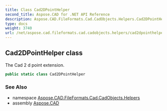 ```yaml
---
title: Class Cad2DPointHelper
second_title: Aspose.CAD for .NET API Reference
description: Aspose.CAD.FileFormats.Cad.CadObjects.Helpers.Cad2DPointHelper class. The Cad 2 d point extension
type: docs
weight: 3740
url: /net/aspose.cad.fileformats.cad.cadobjects.helpers/cad2dpointhelper/
---
```

## Cad2DPointHelper class

The Cad 2 d point extension.

```csharp
public static class Cad2DPointHelper
```

### See Also

* namespace [Aspose.CAD.FileFormats.Cad.CadObjects.Helpers](../../aspose.cad.fileformats.cad.cadobjects.helpers/)
* assembly [Aspose.CAD](../../)



